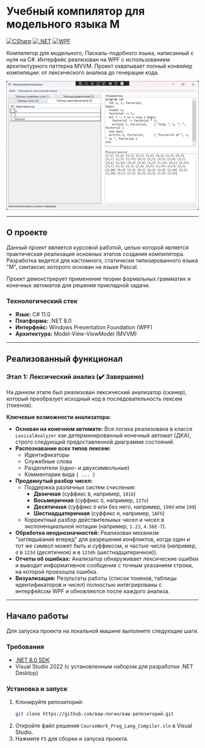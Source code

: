 # Учебный компилятор для модельного языка М

[![CSharp](https://img.shields.io/badge/C%23-11.0-blue?logo=c-sharp&logoColor=white)](https://docs.microsoft.com/en-us/dotnet/csharp/)
[![.NET](https://img.shields.io/badge/.NET-8.0-purple?logo=dotnet)](https://dotnet.microsoft.com/en-us/)
[![WPF](https://img.shields.io/badge/WPF-Framework-blue?logo=windows)](https://docs.microsoft.com/en-us/dotnet/desktop/wpf/)

Компилятор для модельного, Паскаль-подобного языка, написанный с нуля на C#. Интерфейс реализован на WPF с использованием архитектурного паттерна MVVM. Проект охватывает полный конвейер компиляции: от лексического анализа до генерации кода.

![Скриншот приложения](interface.png)

---

## О проекте

Данный проект является курсовой работой, целью которой является практическая реализация основных этапов создания компилятора. Разработка ведется для кастомного, статически типизированного языка "М", синтаксис которого основан на языке Pascal.

Проект демонстрирует применение теории формальных грамматик и конечных автоматов для решения прикладной задачи.

### Технологический стек

*   **Язык:** C# 11.0
*   **Платформа:** .NET 8.0
*   **Интерфейс:** Windows Presentation Foundation (WPF)
*   **Архитектура:** Model-View-ViewModel (MVVM)

---

## Реализованный функционал

### Этап 1: Лексический анализ (✔️ Завершено)

На данном этапе был реализован лексический анализатор (сканер), который преобразует исходный код в последовательность лексем (токенов).

**Ключевые возможности анализатора:**

*   **Основан на конечном автомате:** Вся логика реализована в классе `LexicalAnalyzer` как детерминированный конечный автомат (ДКА), строго следующий предоставленной диаграмме состояний.
*   **Распознавание всех типов лексем:**
    *   Идентификаторы
    *   Служебные слова
    *   Разделители (одно- и двухсимвольные)
    *   Комментарии вида `{ ... }`
*   **Продвинутый разбор чисел:**
    *   Поддержка различных систем счисления:
        *   **Двоичная** (суффикс `B`, например, `101b`)
        *   **Восьмеричная** (суффикс `O`, например, `127o`)
        *   **Десятичная** (суффикс `D` или без него, например, `199d` или `199`)
        *   **Шестнадцатеричная** (суффикс `H`, например, `1AFh`)
    *   Корректный разбор действительных чисел и чисел в экспоненциальной нотации (например, `1.23`, `4.56E-7`).
*   **Обработка неоднозначностей:** Реализован механизм "заглядывания вперед" для разрешения конфликтов, когда один и тот же символ может быть и суффиксом, и частью числа (например, `d` в `123d` (десятичное) и в `123dh` (шестнадцатеричное)).
*   **Отчеты об ошибках:** Анализатор обнаруживает лексические ошибки и выводит информативное сообщение с точным указанием строки, на которой произошла ошибка.
*   **Визуализация:** Результаты работы (список токенов, таблицы идентификаторов и чисел) полностью интегрированы с интерфейсом WPF и обновляются после каждого анализа.

---

## Начало работы

Для запуска проекта на локальной машине выполните следующие шаги.

### Требования

*   [.NET 8.0 SDK](https://dotnet.microsoft.com/download/dotnet/8.0)
*   Visual Studio 2022 (с установленным набором для разработки .NET Desktop)

### Установка и запуск

1.  Клонируйте репозиторий:
    ```sh
    git clone https://github.com/ваш-логин/ваш-репозиторий.git
    ```
2.  Откройте файл решения `CourseWork_Prog_Lang_Compiler.sln` в Visual Studio.
3.  Нажмите `F5` для сборки и запуска проекта.

